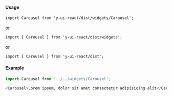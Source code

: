 #### Usage

```markdown
import Carousel from 'y-ui-react/dist/widgets/Carousel';
```

or

```markdown
import { Carousel } from 'y-ui-react/dist/widgets';
```

or

```markdown
import { Carousel } from 'y-ui-react/dist';
```

#### Example

```js
import Carousel from '../../widgets/Carousel';

<Carousel>Lorem ipsum, dolor sit amet consectetur adipisicing elit</Carousel>;
```
